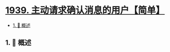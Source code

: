 # [1939. 主动请求确认消息的用户【简单】](https://github.com/Tdahuyou/TNotes.leetcode/tree/main/notes/1939.%20%E4%B8%BB%E5%8A%A8%E8%AF%B7%E6%B1%82%E7%A1%AE%E8%AE%A4%E6%B6%88%E6%81%AF%E7%9A%84%E7%94%A8%E6%88%B7%E3%80%90%E7%AE%80%E5%8D%95%E3%80%91)

<!-- region:toc -->

- [1. 📝 概述](#1--概述)

<!-- endregion:toc -->

## 1. 📝 概述
